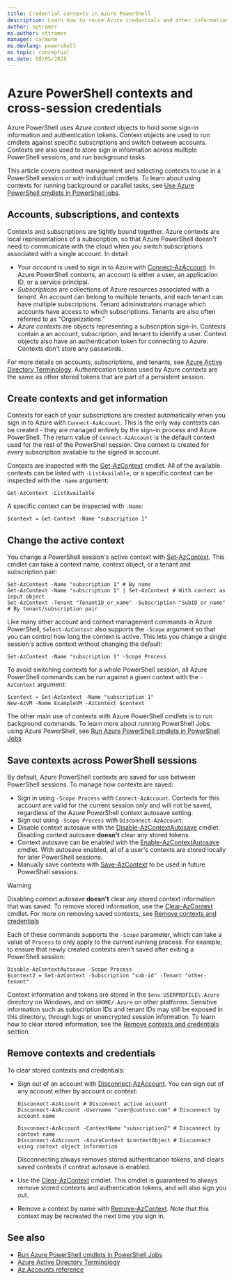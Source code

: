 ```yaml
---
title: Credential contexts in Azure PowerShell
description: Learn how to reuse Azure credentials and other information across multiple PowerShell sessions.
author: sptramer
ms.author: sttramer
manager: carmonm
ms.devlang: powershell
ms.topic: conceptual
ms.date: 08/05/2019
---
```

# Azure PowerShell contexts and cross-session credentials

Azure PowerShell uses _Azure context_ objects to hold some sign-in information and authentication tokens. Context objects are used to run cmdlets against specific
subscriptions and switch between accounts. Contexts are also used to store sign in information across multiple PowerShell sessions, and run background tasks.

This article covers context management and selecting contexts to use in a PowerShell session or with individual cmdlets.
To learn about using contexts for running background or parallel tasks, see [Use Azure PowerShell cmdlets in PowerShell jobs](using-psjobs.md).

## Accounts, subscriptions, and contexts

Contexts and subscriptions are tightly bound together. Azure contexts are local representations of a subscription, so that Azure PowerShell doesn't need to
communicate with the cloud when you switch subscriptions associated with a single account. In detail:

* Your _account_ is used to sign in to Azure with [Connect-AzAccount](/powershell/module/az.accounts/connect-azaccount). In Azure PowerShell contexts,
  an account is either a user, an application ID, or a service principal.
* _Subscriptions_ are collections of Azure resources associated with a _tenant_. An account can belong to multiple tenants, and each tenant can have
  multiple subscriptions. Tenant administrators manage which accounts have access to which subscriptions. Tenants are also often referred to as "Organizations."
* _Azure contexts_ are objects representing a subscription sign-in. Contexts contain a an account, subscription, and tenant to identify a
  user. Context objects also have an authentication token for connecting to Azure. Contexts don't store any passwords.

For more details on accounts, subscriptions, and tenants, see [Azure Active Directory Terminology](/azure/active-directory/fundamentals/active-directory-whatis#terminology).
Authentication tokens used by Azure contexts are the same as other stored tokens that are part of a persistent session.

## Create contexts and get information

Contexts for each of your subscriptions are created automatically when you sign in to Azure with `Connect-AzAccount`. This is the only way contexts can be created -
they are managed entirely by the sign-in process and Azure PowerShell. The return value of `Connect-AzAccount` is the default context used for the rest of the
PowerShell session. One context is created for every subscription available to the signed in account.

Contexts are inspected with the [Get-AzContext](...) cmdlet. All of the available contexts can be listed with `-ListAvailable`, or a specific context can be
inspected with the `-Name` argument:

```azurepowershell-interactive
Get-AzContext -ListAvailable
```

A specific context can be inspected with `-Name`:

```azurepowershell-interactive
$context = Get-Context -Name "subscription 1"
```

## Change the active context

You change a PowerShell session's active context with [Set-AzContext](/powershell/module/az.accounts/set-azcontext).
This cmdlet can take a context name, context object, or a tenant and subscription pair:

```azurepowershell-interactive
Set-AzContext -Name "subscription 1" # By name
Get-AzContext -Name "subscription 1" | Set-AzContext # With context as input object
Set-AzContext -Tenant "TenantID_or_name" -Subscription "SubID_or_name" # By tenant/subscription pair
```

Like many other account and context management commands in Azure PowerShell, `Select-AzContext` also supports the `-Scope` argument
so that you can control how long the context is active. This lets you change a single session's active context without changing the
default:

```azurepowershell-interactive
Set-AzContext -Name "subscription 1" -Scope Process
```

To avoid switching contexts for a whole PowerShell session, all Azure PowerShell commands can be run against a given
context with the `-AzContext` argument:

```azurepowershell-interactive
$context = Get-AzContext -Name "subscription 1"
New-AzVM -Name ExampleVM -AzContext $context
```

The other main use of contexts with Azure PowerShell cmdlets is to run background commands. To learn more about running
PowerShell Jobs using Azure PowerShell, see [Run Azure PowerShell cmdlets in PowerShell Jobs](using-psjobs.md).

## Save contexts across PowerShell sessions

By default, Azure PowerShell contexts are saved for use between PowerShell sessions. To manage how contexts are saved:

* Sign in using `-Scope Process` with `Connect-AzAccount`.
  Contexts for this account are valid for the current session _only_ and will not be saved, regardless of
  the Azure PowerShell context autosave setting.
* Sign out using `-Scope Process` with `Disconnect-AzAccount`.  
* Disable context autosave with the [Disable-AzContextAutosave](/powershell/module/az.accounts/disable-azcontextautosave) cmdlet.
  Disabling context autosave __doesn't__ clear any stored tokens.
* Context autosave can be enabled with the [Enable-AzContextAutosave](/powershell/module/az.accounts/enable-azcontextautosave)
  cmdlet. With autosave enabled, all of a user's contexts are stored locally for later PowerShell sessions.
* Manually save contexts with [Save-AzContext](/powershell/module/az.accounts/save-azcontext) to be used in future PowerShell sessions.

> [!WARNING]
> Disabling context autosave __doesn't__ clear any stored context information that was saved. To remove stored information, use the
> [Clear-AzContext](/powershell/module/az.accounts/Clear-AzContext) cmdlet. For more on removing saved contexts, see
> [Remove contexts and credentials](#remove-contexts-and-credentials)

Each of these commands supports the `-Scope` parameter, which can take a value of `Process` to only apply
to the current running process. For example, to ensure that newly created contexts aren't saved after exiting a PowerShell session:

```azurepowershell-interactive
Disable-AzContextAutosave -Scope Process
$context2 = Set-AzContext -Subscription "sub-id" -Tenant "other-tenant"
```

Context information and tokens are stored in the `$env:USERPROFILE\.Azure` directory on Windows, and on `$HOME/.Azure`
on other platforms. Sensitive information such as subscription IDs and tenant IDs may still be exposed in
this directory, through logs or unencrypted session information. To learn how to clear stored
information, see the
[Remove contexts and credentials](#remove-contexts-and-credentials) section.

## Remove contexts and credentials

To clear stored contexts and credentials:

* Sign out of an account with [Disconnect-AzAccount](/powershell/module/az.accounts/disconnect-azaccount).
  You can sign out of any account either by account or context:

  ```azurecli-interactive
  Disconnect-AzAccount # Disconnect active account 
  Disconnect-AzAccount -Username "user@contoso.com" # Disconnect by account name

  Disconnect-AzAccount -ContextName "subscription2" # Disconnect by context name
  Disconnect-AzAccount -AzureContext $contextObject # Disconnect using context object information
  ```

  Disconnecting always removes stored authentication tokens, and clears saved contexts if context autosave is enabled.
* Use the [Clear-AzContext](/powershell/module/az.accounts/Clear-AzContext) cmdlet. This cmdlet is guaranteed to
  always remove stored contexts and authentication tokens, and will also sign you out.
* Remove a context by name with [Remove-AzContext](/powershell/module/az.accounts/remove-azcontext). Note that this context may be
  recreated the next time you sign in.

## See also

* [Run Azure PowerShell cmdlets in PowerShell Jobs](using-psjobs.md)
* [Azure Active Directory Terminology](/azure/active-directory/fundamentals/active-directory-whatis#terminology)
* [Az.Accounts reference](/powershell/module/az.accounts)